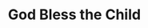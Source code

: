 ---
pid: lle42
title: God Bless the Child
location_transcription: 
coordinates: "[-75.163516475116, 39.955032686056]"
zipcode: '19063'
gen_neighborhood: 
neighborhood: 
outside_phl: 'Media PA '
age: '41'
age_range: 40-49
instagram: 
image_file_name: lle_42.jpg
proposal_transcription: A mural honoring Billie Holiday
topic: African Americans,Person,Music,Women
topic_summary: 0, 0, 0, 0
type: 2D,Mural
keywords_other: 
credit: Nora McMahen
image_labels: 
twitter: 
facebook: 
permalink: "/monuments/lle42/"
layout: item-page
---
